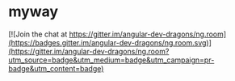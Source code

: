 # myway

[![Join the chat at https://gitter.im/angular-dev-dragons/ng.room](https://badges.gitter.im/angular-dev-dragons/ng.room.svg)](https://gitter.im/angular-dev-dragons/ng.room?utm_source=badge&utm_medium=badge&utm_campaign=pr-badge&utm_content=badge)
